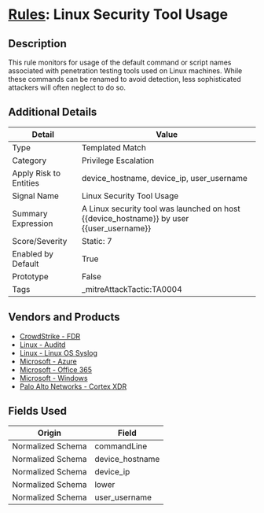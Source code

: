 # [Rules](README.md): Linux Security Tool Usage

## Description
This rule monitors for usage of the default command or script names associated with penetration testing tools used on Linux machines. While these commands can be renamed to avoid detection, less sophisticated attackers will often neglect to do so.

## Additional Details
|Detail|Value|
|----|----|
|Type|Templated Match|
|Category|Privilege Escalation|
|Apply Risk to Entities|device_hostname, device_ip, user_username|
|Signal Name|Linux Security Tool Usage|
|Summary Expression|A Linux security tool was launched on host {{device_hostname}} by user {{user_username}}|
|Score/Severity|Static: 7|
|Enabled by Default|True|
|Prototype|False|
|Tags|_mitreAttackTactic:TA0004|
## Vendors and Products
- [CrowdStrike - FDR](../products/569a3a44-c29f-492e-bcf4-5dc04e2ab0f3.md)
- [Linux - Auditd](../products/5e298fe7-088a-467a-b57f-d8558368621d.md)
- [Linux - Linux OS Syslog](../products/0e20c932-d992-4bd4-b276-c15119ca5c0b.md)
- [Microsoft - Azure](../products/a1225af5-e778-4068-a9a2-47da93d1ff24.md)
- [Microsoft - Office 365](../products/d3ed003d-5ddd-4c7a-bea5-63eae6311833.md)
- [Microsoft - Windows](../products/1ff7546c-cb36-4a24-87f7-89d2cecc5761.md)
- [Palo Alto Networks - Cortex XDR](../products/146522A1-DC9A-40A5-A909-2EB3B665B1D1.md)


## Fields Used

|Origin|Field|
|----|----|
|Normalized Schema|commandLine|
|Normalized Schema|device_hostname|
|Normalized Schema|device_ip|
|Normalized Schema|lower|
|Normalized Schema|user_username|


